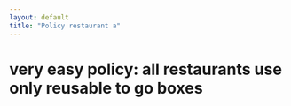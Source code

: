 ```yaml
---
layout: default
title: "Policy restaurant a"
---
```


# very easy policy: all restaurants use only reusable to go boxes

